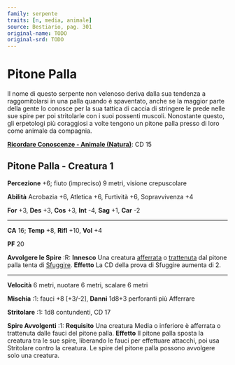 ```yaml
---
family: serpente
traits: [n, media, animale]
source: Bestiario, pag. 301
original-name: TODO
original-srd: TODO
---
```


# Pitone Palla

Il nome di questo serpente non velenoso deriva dalla sua tendenza a
raggomitolarsi in una palla quando è spaventato, anche se la maggior parte della
gente lo conosce per la sua tattica di caccia di stringere le prede nelle sue
spire per poi stritolarle con i suoi possenti muscoli. Nonostante questo, gli
erpetologi più coraggiosi a volte tengono un pitone palla presso di loro come
animale da compagnia.

**[Ricordare Conoscenze - Animale (Natura)](/azioni/ricordare-conoscenze)**: CD
15

## Pitone Palla - Creatura 1

**Percezione** +6; fiuto (impreciso) 9 metri, visione crepuscolare

**Abilità** Acrobazia +6, Atletica +6, Furtività +6, Sopravvivenza +4

**For** +3, **Des** +3, **Cos** +3, **Int** -4, **Sag** +1, **Car** -2

---

**CA** 16; **Temp** +8, **Rifl** +10, **Vol** +4

**PF** 20

**Avvolgere le Spire** :R: **Innesco** Una creatura
[afferrata](/condizioni/afferrato) o [trattenuta](/condizioni/trattenuto) dal
pitone palla tenta di [Sfuggire](/azioni/sfuggire). **Effetto** La CD della
prova di Sfuggire aumenta di 2.

---

**Velocità** 6 metri, nuotare 6 metri, scalare 6 metri

**Mischia** :1: fauci +8 \[+3/-2], **Danni** 1d8+3 perforanti più Afferrare

**Stritolare** :1: 1d8 contundenti, CD 17

**Spire Avvolgenti** :1: **Requisito** Una creatura Media o inferiore è
afferrata o trattenuta dalle fauci del pitone palla. **Effetto** Il pitone palla
sposta la creatura tra le sue spire, liberando le fauci per effettuare attacchi,
poi usa Stritolare contro la creatura. Le spire del pitone palla possono
avvolgere solo una creatura.
